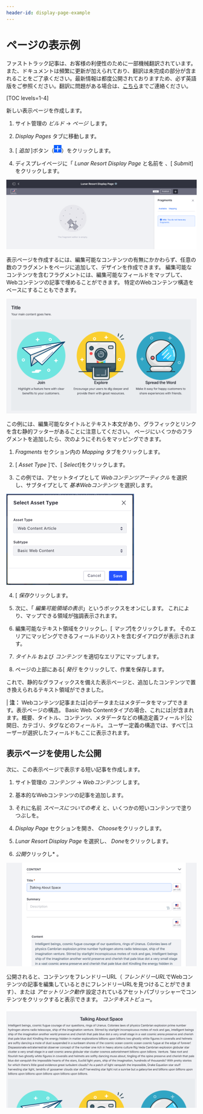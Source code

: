 ```yaml
---
header-id: display-page-example
---
```


# ページの表示例

<p class="alert alert-info"><span class="wysiwyg-color-blue120">ファストトラック記事は、お客様の利便性のために一部機械翻訳されています。また、ドキュメントは頻繁に更新が加えられており、翻訳は未完成の部分が含まれることをご了承ください。最新情報は都度公開されておりますため、必ず英語版をご参照ください。翻訳に問題がある場合は、<a href="mailto:support-content-jp@liferay.com">こちら</a>までご連絡ください。</span></p>

[TOC levels=1-4]

新しい表示ページを作成します。

1.  サイト管理の *ビルド* → *ページ* します。

2.  *Display Pages* タブに移動します。

3.  [ *追加* ]ボタン（![Add](../../../../images/icon-add.png)）をクリックします。

4.  ディスプレイページに「 *Lunar Resort Display Page* と名前を</em> 、[ *Submit*]をクリックします。

![図1：表示ページの作成インターフェイス。](../../../../images/create-display-page.png)

表示ページを作成するには、編集可能なコンテンツの有無にかかわらず、任意の数のフラグメントをページに追加して、デザインを作成できます。 編集可能なコンテンツを含むフラグメントには、編集可能なフィールドをマップして、Webコンテンツの記事で埋めることができます。 特定のWebコンテンツ構造をベースにすることもできます。

![図2：いくつかのフラグメントが追加された表示ページの編集](../../../../images/display-page-with-fragments.png)

この例には、編集可能なタイトルとテキスト本文があり、グラフィックとリンクを含む静的フッターがあることに注意してください。 ページにいくつかのフラグメントを追加したら、次のようにそれらをマッピングできます。

1.  *Fragments* セクション内の *Mapping* タブをクリックします。

2.  [ *Asset Type* ]で、[ *Select*]をクリックします。

3.  この例では、アセットタイプとして *Webコンテンツアーティクル* を選択し、サブタイプとして *基本Webコンテンツ* を選択します。

![図3：アセットタイプとサブタイプの選択。](../../../../images/display-page-asset-type.png)

4.  [ *保存*クリックします。

5.  次に、「 *編集可能領域の表示*」というボックスをオンにします。 これにより、マップできる領域が強調表示されます。

6.  編集可能なテキスト領域をクリックし、[ *マップ*]をクリックします。 そのエリアにマッピングできるフィールドのリストを含むダイアログが表示されます。

7.  *タイトル* および *コンテンツ* を適切なエリアにマップします。

8.  ページの上部にある[ *発行* をクリックして、作業を保存します。

これで、静的なグラフィックスを備えた表示ページと、追加したコンテンツで置き換えられるテキスト領域ができました。

| **注：** Webコンテンツ記事または|のデータまたはメタデータをマップできます。表示ページの構造。 Basic Web Contentタイプの場合、これには|が含まれます。概要、タイトル、コンテンツ、メタデータなどの構造定義フィールド|公開日、カテゴリ、タグなどのフィールド。 ユーザー定義の構造では、すべて|ユーザーが選択したフィールドもここに表示されます。

## 表示ページを使用した公開

次に、この表示ページで表示する短い記事を作成します。

1.  サイト管理の *コンテンツ* → *Webコンテンツ* します。

2.  基本的なWebコンテンツの記事を追加します。

3.  それに名前 *スペースについての考え* と、いくつかの短いコンテンツで塗りつぶしを。

4.  *Display Page* セクションを開き、 *Choose*をクリックします。

5.  *Lunar Resort Display Page* を選択し、 *Done*をクリックします。

6.  *公開*クリックし* 。</p></li> </ol>

![図4：アセットタイプとサブタイプの選択。](../../../../images/display-page-creating-content.png)

公開されると、コンテンツをフレンドリーURL（ *フレンドリーURL*でWebコンテンツの記事を編集しているときにフレンドリーURLを見つけることができます）、または *アセットリンク動作* 設定されているアセットパブリッシャーでコンテンツをクリックすると表示できます。 *コンテキストビュー*。

![図5：資産タイプとサブタイプの選択。](../../../../images/display-page-in-context.png)
